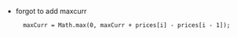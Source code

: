 * forgot to add maxcurr 

  ```
    maxCurr = Math.max(0, maxCurr + prices[i] - prices[i - 1]);
  ```

  